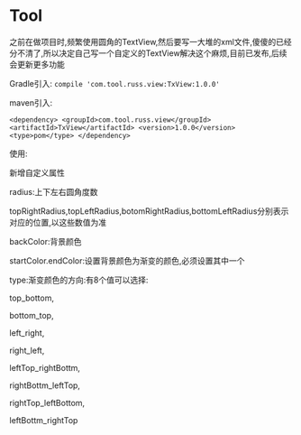 # Tool
之前在做项目时,频繁使用圆角的TextView,然后要写一大堆的xml文件,傻傻的已经分不清了,所以决定自己写一个自定义的TextView解决这个麻烦,目前已发布,后续会更新更多功能



Gradle引入:
`compile 'com.tool.russ.view:TxView:1.0.0'`

maven引入:

`<dependency>
  <groupId>com.tool.russ.view</groupId>
  <artifactId>TxView</artifactId>
  <version>1.0.0</version>
  <type>pom</type>
</dependency>`

使用:

新增自定义属性

radius:上下左右圆角度数

topRightRadius,topLeftRadius,botomRightRadius,bottomLeftRadius分别表示对应的位置,以这些数值为准

backColor:背景颜色

startColor.endColor:设置背景颜色为渐变的颜色,必须设置其中一个

type:渐变颜色的方向:有8个值可以选择:

top_bottom,

bottom_top,

left_right,

right_left,

leftTop_rightBottm,

rightBottm_leftTop,

rightTop_leftBottom,

leftBottm_rightTop

